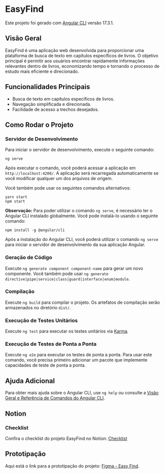 # EasyFind

Este projeto foi gerado com [Angular CLI](https://github.com/angular/angular-cli) versão 17.3.1.

## Visão Geral

EasyFind é uma aplicação web desenvolvida para proporcionar uma plataforma de busca de texto em capítulos específicos de livros. O objetivo principal é permitir aos usuários encontrar rapidamente informações relevantes dentro de livros, economizando tempo e tornando o processo de estudo mais eficiente e direcionado.

## Funcionalidades Principais

- Busca de texto em capítulos específicos de livros.
- Navegação simplificada e direcionada.
- Facilidade de acesso a trechos desejados.
  
## Como Rodar o Projeto

### Servidor de Desenvolvimento

Para iniciar o servidor de desenvolvimento, execute o seguinte comando:

```
ng serve
```

Após executar o comando, você poderá acessar a aplicação em `http://localhost:4200/`. A aplicação será recarregada automaticamente se você modificar qualquer um dos arquivos de origem.

Você também pode usar os seguintes comandos alternativos:

```
yarn start
npm start
```

**Observação:** Para poder utilizar o comando `ng serve`, é necessário ter o Angular CLI instalado globalmente. Você pode instalá-lo usando o seguinte comando:

```
npm install -g @angular/cli
```

Após a instalação do Angular CLI, você poderá utilizar o comando `ng serve` para iniciar o servidor de desenvolvimento da sua aplicação Angular.


### Geração de Código

Execute `ng generate component component-name` para gerar um novo componente. Você também pode usar `ng generate directive|pipe|service|class|guard|interface|enum|module`.

### Compilação

Execute `ng build` para compilar o projeto. Os artefatos de compilação serão armazenados no diretório `dist/`.

### Execução de Testes Unitários

Execute `ng test` para executar os testes unitários via [Karma](https://karma-runner.github.io).

### Execução de Testes de Ponta a Ponta

Execute `ng e2e` para executar os testes de ponta a ponta. Para usar este comando, você precisa primeiro adicionar um pacote que implemente capacidades de teste de ponta a ponta.

## Ajuda Adicional

Para obter mais ajuda sobre o Angular CLI, use `ng help` ou consulte a [Visão Geral e Referência de Comandos do Angular CLI](https://angular.io/cli).

## Notion

### Checklist
Confira o checklist do projeto EasyFind no Notion: [Checklist](https://indigo-hisser-408.notion.site/Project-easy-find-9ceba5246d674405a4b1b9d4cb3b1525?pvs=4)

## Prototipação

Aqui está o link para a prototipação do projeto: [Figma - Easy Find](https://www.figma.com/file/EPWA3CYyUHSIVgxi9xkkeh/Easy-Find?type=design&node-id=73%3A713&mode=design&t=uAGuXnuyxZCCCS0C-1).
